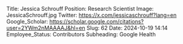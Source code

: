 Title: Jessica Schrouff
Position: Research Scientist
Image: JessicaSchrouff.jpg
Twitter: https://x.com/jessicaschrouff?lang=en
Google_Scholar: https://scholar.google.com/citations?user=2YWm2nMAAAAJ&hl=en
Slug: 62
Date: 2024-10-19 14:14
Employee_Status: Contributors
Subheading: Google Health